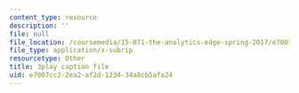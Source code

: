 ```yaml
---
content_type: resource
description: ''
file: null
file_location: /coursemedia/15-071-the-analytics-edge-spring-2017/e7007cc22ea2af2d123434a8cb5afa24_RmUVz9jEnzg.srt
file_type: application/x-subrip
resourcetype: Other
title: 3play caption file
uid: e7007cc2-2ea2-af2d-1234-34a8cb5afa24
---
```

